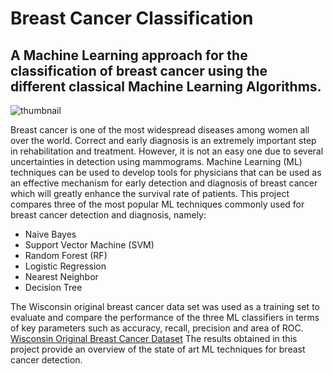 # Breast Cancer Classification
## A Machine Learning approach for the classification of breast cancer using the different classical Machine Learning Algorithms.

![thumbnail](https://user-images.githubusercontent.com/10113553/50084600-8a5a6d80-021d-11e9-874d-9a71fe8ed9c3.png)

Breast cancer is one of the most widespread diseases among women all over the world. Correct and early diagnosis is an extremely important step in rehabilitation and treatment. However, it is not an easy one due to several uncertainties
in detection using mammograms. Machine Learning (ML) techniques can be used to develop tools for physicians that can be used as an effective mechanism for early detection and diagnosis of breast cancer which will greatly enhance the survival
rate of patients. This project compares three of the most popular ML techniques commonly used for breast cancer detection and
diagnosis, namely:
* Naive Bayes 
* Support Vector Machine (SVM)
* Random Forest (RF) 
* Logistic Regression 
* Nearest Neighbor
* Decision Tree

The Wisconsin original breast cancer data set was used as a training set to evaluate and compare the performance of the three ML classifiers in terms of key parameters such as accuracy, recall, precision and area of ROC.
[Wisconsin Original Breast Cancer Dataset](https://archive.ics.uci.edu/ml/datasets/breast+cancer+wisconsin+(original))
The results obtained in this project provide an overview of the state of art ML techniques for breast cancer detection.

